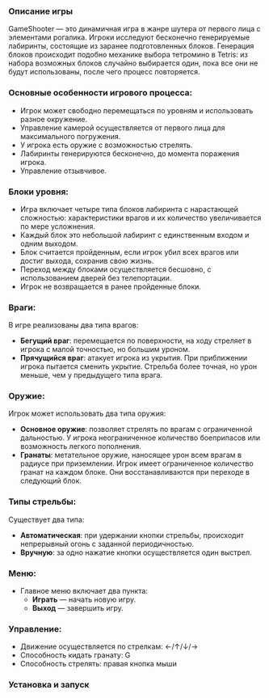 ### Описание игры

GameShooter — это динамичная игра в жанре шутера от первого лица с элементами рогалика. Игроки исследуют бесконечно генерируемые лабиринты, состоящие из заранее подготовленных блоков. Генерация блоков происходит подобно механике выбора тетромино в Tetris: из набора возможных блоков случайно выбирается один, пока все они не будут использованы, после чего процесс повторяется.

### Основные особенности игрового процесса:

- Игрок может свободно перемещаться по уровням и использовать разное окружение.
- Управление камерой осуществляется от первого лица для максимального погружения.
- У игрока есть оружие с возможностью стрелять.
- Лабиринты генерируются бесконечно, до момента поражения игрока.
- Управление отзывчивое.

### Блоки уровня:

- Игра включает четыре типа блоков лабиринта с нарастающей сложностью: характеристики врагов и их количество увеличивается по мере усложнения.
- Каждый блок это небольшой лабиринт с единственным входом и одним выходом.
- Блок считается пройденным, если игрок убил всех врагов или достиг выхода, сохранив свою жизнь.
- Переход между блоками осуществляется бесшовно, с использованием дверей без телепортации.
- Игрок не возвращается в ранее пройденные блоки.

### Враги:

В игре реализованы два типа врагов:
- **Бегущий враг**: перемещается по поверхности, на ходу стреляет в игрока с малой точностью, но большим уроном.
- **Прячущийся враг**: атакует игрока из укрытия. При приближении игрока пытается сменить укрытие. Стрельба более точная, но урон меньше, чем у предыдущего типа врага.
  
### Оружие:

Игрок может использовать два типа оружия:
- **Основное оружие**: позволяет стрелять по врагам с ограниченной дальностью. У игрока неограниченное количество боеприпасов или возможность легкого пополнения. 
- **Гранаты**: метательное оружие, наносящее урон всем врагам в радиусе при приземлении. Игрок имеет ограниченное количество гранат на каждом блоке. Они восстанавливаются при переходе в следующий блок.

### Типы стрельбы:
Существует два типа:
- **Автоматическая**: при удержании кнопки стрельбы, происходит непрерывный огонь с заданной периодичностью.
- **Вручную**: за одно нажатие кнопки осуществляется один выстрел.

### Меню:

- Главное меню включает два пункта:
  - **Играть** — начать новую игру.
  - **Выход** — завершить игру.
 
### Управление:
- Движение осуществляется по стрелкам: ←/↑/↓/→
- Способность кидать гранату: G
- Способность стрелять: правая кнопка мыши

### Установка и запуск


